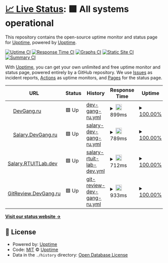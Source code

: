 # [📈 Live Status](https://demo.upptime.js.org): <!--live status--> **🟩 All systems operational**

This repository contains the open-source uptime monitor and status page for [Upptime](https://upptime.js.org), powered by [Upptime](https://github.com/upptime/upptime).

[![Uptime CI](https://github.com/AlexGeniusMan/upptime/workflows/Uptime%20CI/badge.svg)](https://github.com/AlexGeniusMan/upptime/actions?query=workflow%3A%22Uptime+CI%22)
[![Response Time CI](https://github.com/AlexGeniusMan/upptime/workflows/Response%20Time%20CI/badge.svg)](https://github.com/AlexGeniusMan/upptime/actions?query=workflow%3A%22Response+Time+CI%22)
[![Graphs CI](https://github.com/AlexGeniusMan/upptime/workflows/Graphs%20CI/badge.svg)](https://github.com/AlexGeniusMan/upptime/actions?query=workflow%3A%22Graphs+CI%22)
[![Static Site CI](https://github.com/AlexGeniusMan/upptime/workflows/Static%20Site%20CI/badge.svg)](https://github.com/AlexGeniusMan/upptime/actions?query=workflow%3A%22Static+Site+CI%22)
[![Summary CI](https://github.com/AlexGeniusMan/upptime/workflows/Summary%20CI/badge.svg)](https://github.com/AlexGeniusMan/upptime/actions?query=workflow%3A%22Summary+CI%22)

With [Upptime](https://upptime.js.org), you can get your own unlimited and free uptime monitor and status page, powered entirely by a GitHub repository. We use [Issues](https://github.com/upptime/upptime/issues) as incident reports, [Actions](https://github.com/AlexGeniusMan/upptime/actions) as uptime monitors, and [Pages](https://demo.upptime.js.org) for the status page.

<!--start: status pages-->
<!-- This summary is generated by Upptime (https://github.com/upptime/upptime) -->
<!-- Do not edit this manually, your changes will be overwritten -->
<!-- prettier-ignore -->
| URL | Status | History | Response Time | Uptime |
| --- | ------ | ------- | ------------- | ------ |
| <img alt="" src="https://favicons.githubusercontent.com/devgang.ru" height="13"> [DevGang.ru](https://devgang.ru/) | 🟩 Up | [dev-gang-ru.yml](https://github.com/AlexGeniusMan/UPPTIME-BOT/commits/HEAD/history/dev-gang-ru.yml) | <details><summary><img alt="Response time graph" src="./graphs/dev-gang-ru/response-time-week.png" height="20"> 899ms</summary><br><a href="https://demo.upptime.js.org/history/dev-gang-ru"><img alt="Response time 899" src="https://img.shields.io/endpoint?url=https%3A%2F%2Fraw.githubusercontent.com%2FAlexGeniusMan%2FUPPTIME-BOT%2FHEAD%2Fapi%2Fdev-gang-ru%2Fresponse-time.json"></a><br><a href="https://demo.upptime.js.org/history/dev-gang-ru"><img alt="24-hour response time 899" src="https://img.shields.io/endpoint?url=https%3A%2F%2Fraw.githubusercontent.com%2FAlexGeniusMan%2FUPPTIME-BOT%2FHEAD%2Fapi%2Fdev-gang-ru%2Fresponse-time-day.json"></a><br><a href="https://demo.upptime.js.org/history/dev-gang-ru"><img alt="7-day response time 899" src="https://img.shields.io/endpoint?url=https%3A%2F%2Fraw.githubusercontent.com%2FAlexGeniusMan%2FUPPTIME-BOT%2FHEAD%2Fapi%2Fdev-gang-ru%2Fresponse-time-week.json"></a><br><a href="https://demo.upptime.js.org/history/dev-gang-ru"><img alt="30-day response time 899" src="https://img.shields.io/endpoint?url=https%3A%2F%2Fraw.githubusercontent.com%2FAlexGeniusMan%2FUPPTIME-BOT%2FHEAD%2Fapi%2Fdev-gang-ru%2Fresponse-time-month.json"></a><br><a href="https://demo.upptime.js.org/history/dev-gang-ru"><img alt="1-year response time 899" src="https://img.shields.io/endpoint?url=https%3A%2F%2Fraw.githubusercontent.com%2FAlexGeniusMan%2FUPPTIME-BOT%2FHEAD%2Fapi%2Fdev-gang-ru%2Fresponse-time-year.json"></a></details> | <details><summary><a href="https://demo.upptime.js.org/history/dev-gang-ru">100.00%</a></summary><a href="https://demo.upptime.js.org/history/dev-gang-ru"><img alt="All-time uptime 100.00%" src="https://img.shields.io/endpoint?url=https%3A%2F%2Fraw.githubusercontent.com%2FAlexGeniusMan%2FUPPTIME-BOT%2FHEAD%2Fapi%2Fdev-gang-ru%2Fuptime.json"></a><br><a href="https://demo.upptime.js.org/history/dev-gang-ru"><img alt="24-hour uptime 100.00%" src="https://img.shields.io/endpoint?url=https%3A%2F%2Fraw.githubusercontent.com%2FAlexGeniusMan%2FUPPTIME-BOT%2FHEAD%2Fapi%2Fdev-gang-ru%2Fuptime-day.json"></a><br><a href="https://demo.upptime.js.org/history/dev-gang-ru"><img alt="7-day uptime 100.00%" src="https://img.shields.io/endpoint?url=https%3A%2F%2Fraw.githubusercontent.com%2FAlexGeniusMan%2FUPPTIME-BOT%2FHEAD%2Fapi%2Fdev-gang-ru%2Fuptime-week.json"></a><br><a href="https://demo.upptime.js.org/history/dev-gang-ru"><img alt="30-day uptime 100.00%" src="https://img.shields.io/endpoint?url=https%3A%2F%2Fraw.githubusercontent.com%2FAlexGeniusMan%2FUPPTIME-BOT%2FHEAD%2Fapi%2Fdev-gang-ru%2Fuptime-month.json"></a><br><a href="https://demo.upptime.js.org/history/dev-gang-ru"><img alt="1-year uptime 100.00%" src="https://img.shields.io/endpoint?url=https%3A%2F%2Fraw.githubusercontent.com%2FAlexGeniusMan%2FUPPTIME-BOT%2FHEAD%2Fapi%2Fdev-gang-ru%2Fuptime-year.json"></a></details>
| <img alt="" src="https://favicons.githubusercontent.com/salary.devgang.ru" height="13"> [Salary.DevGang.ru](https://salary.devgang.ru/) | 🟩 Up | [salary-dev-gang-ru.yml](https://github.com/AlexGeniusMan/UPPTIME-BOT/commits/HEAD/history/salary-dev-gang-ru.yml) | <details><summary><img alt="Response time graph" src="./graphs/salary-dev-gang-ru/response-time-week.png" height="20"> 789ms</summary><br><a href="https://demo.upptime.js.org/history/salary-dev-gang-ru"><img alt="Response time 789" src="https://img.shields.io/endpoint?url=https%3A%2F%2Fraw.githubusercontent.com%2FAlexGeniusMan%2FUPPTIME-BOT%2FHEAD%2Fapi%2Fsalary-dev-gang-ru%2Fresponse-time.json"></a><br><a href="https://demo.upptime.js.org/history/salary-dev-gang-ru"><img alt="24-hour response time 789" src="https://img.shields.io/endpoint?url=https%3A%2F%2Fraw.githubusercontent.com%2FAlexGeniusMan%2FUPPTIME-BOT%2FHEAD%2Fapi%2Fsalary-dev-gang-ru%2Fresponse-time-day.json"></a><br><a href="https://demo.upptime.js.org/history/salary-dev-gang-ru"><img alt="7-day response time 789" src="https://img.shields.io/endpoint?url=https%3A%2F%2Fraw.githubusercontent.com%2FAlexGeniusMan%2FUPPTIME-BOT%2FHEAD%2Fapi%2Fsalary-dev-gang-ru%2Fresponse-time-week.json"></a><br><a href="https://demo.upptime.js.org/history/salary-dev-gang-ru"><img alt="30-day response time 789" src="https://img.shields.io/endpoint?url=https%3A%2F%2Fraw.githubusercontent.com%2FAlexGeniusMan%2FUPPTIME-BOT%2FHEAD%2Fapi%2Fsalary-dev-gang-ru%2Fresponse-time-month.json"></a><br><a href="https://demo.upptime.js.org/history/salary-dev-gang-ru"><img alt="1-year response time 789" src="https://img.shields.io/endpoint?url=https%3A%2F%2Fraw.githubusercontent.com%2FAlexGeniusMan%2FUPPTIME-BOT%2FHEAD%2Fapi%2Fsalary-dev-gang-ru%2Fresponse-time-year.json"></a></details> | <details><summary><a href="https://demo.upptime.js.org/history/salary-dev-gang-ru">100.00%</a></summary><a href="https://demo.upptime.js.org/history/salary-dev-gang-ru"><img alt="All-time uptime 100.00%" src="https://img.shields.io/endpoint?url=https%3A%2F%2Fraw.githubusercontent.com%2FAlexGeniusMan%2FUPPTIME-BOT%2FHEAD%2Fapi%2Fsalary-dev-gang-ru%2Fuptime.json"></a><br><a href="https://demo.upptime.js.org/history/salary-dev-gang-ru"><img alt="24-hour uptime 100.00%" src="https://img.shields.io/endpoint?url=https%3A%2F%2Fraw.githubusercontent.com%2FAlexGeniusMan%2FUPPTIME-BOT%2FHEAD%2Fapi%2Fsalary-dev-gang-ru%2Fuptime-day.json"></a><br><a href="https://demo.upptime.js.org/history/salary-dev-gang-ru"><img alt="7-day uptime 100.00%" src="https://img.shields.io/endpoint?url=https%3A%2F%2Fraw.githubusercontent.com%2FAlexGeniusMan%2FUPPTIME-BOT%2FHEAD%2Fapi%2Fsalary-dev-gang-ru%2Fuptime-week.json"></a><br><a href="https://demo.upptime.js.org/history/salary-dev-gang-ru"><img alt="30-day uptime 100.00%" src="https://img.shields.io/endpoint?url=https%3A%2F%2Fraw.githubusercontent.com%2FAlexGeniusMan%2FUPPTIME-BOT%2FHEAD%2Fapi%2Fsalary-dev-gang-ru%2Fuptime-month.json"></a><br><a href="https://demo.upptime.js.org/history/salary-dev-gang-ru"><img alt="1-year uptime 100.00%" src="https://img.shields.io/endpoint?url=https%3A%2F%2Fraw.githubusercontent.com%2FAlexGeniusMan%2FUPPTIME-BOT%2FHEAD%2Fapi%2Fsalary-dev-gang-ru%2Fuptime-year.json"></a></details>
| <img alt="" src="https://favicons.githubusercontent.com/salary.rtuitlab.dev" height="13"> [Salary.RTUITLab.dev](https://salary.rtuitlab.dev/) | 🟩 Up | [salary-rtuit-lab-dev.yml](https://github.com/AlexGeniusMan/UPPTIME-BOT/commits/HEAD/history/salary-rtuit-lab-dev.yml) | <details><summary><img alt="Response time graph" src="./graphs/salary-rtuit-lab-dev/response-time-week.png" height="20"> 712ms</summary><br><a href="https://demo.upptime.js.org/history/salary-rtuit-lab-dev"><img alt="Response time 712" src="https://img.shields.io/endpoint?url=https%3A%2F%2Fraw.githubusercontent.com%2FAlexGeniusMan%2FUPPTIME-BOT%2FHEAD%2Fapi%2Fsalary-rtuit-lab-dev%2Fresponse-time.json"></a><br><a href="https://demo.upptime.js.org/history/salary-rtuit-lab-dev"><img alt="24-hour response time 712" src="https://img.shields.io/endpoint?url=https%3A%2F%2Fraw.githubusercontent.com%2FAlexGeniusMan%2FUPPTIME-BOT%2FHEAD%2Fapi%2Fsalary-rtuit-lab-dev%2Fresponse-time-day.json"></a><br><a href="https://demo.upptime.js.org/history/salary-rtuit-lab-dev"><img alt="7-day response time 712" src="https://img.shields.io/endpoint?url=https%3A%2F%2Fraw.githubusercontent.com%2FAlexGeniusMan%2FUPPTIME-BOT%2FHEAD%2Fapi%2Fsalary-rtuit-lab-dev%2Fresponse-time-week.json"></a><br><a href="https://demo.upptime.js.org/history/salary-rtuit-lab-dev"><img alt="30-day response time 712" src="https://img.shields.io/endpoint?url=https%3A%2F%2Fraw.githubusercontent.com%2FAlexGeniusMan%2FUPPTIME-BOT%2FHEAD%2Fapi%2Fsalary-rtuit-lab-dev%2Fresponse-time-month.json"></a><br><a href="https://demo.upptime.js.org/history/salary-rtuit-lab-dev"><img alt="1-year response time 712" src="https://img.shields.io/endpoint?url=https%3A%2F%2Fraw.githubusercontent.com%2FAlexGeniusMan%2FUPPTIME-BOT%2FHEAD%2Fapi%2Fsalary-rtuit-lab-dev%2Fresponse-time-year.json"></a></details> | <details><summary><a href="https://demo.upptime.js.org/history/salary-rtuit-lab-dev">100.00%</a></summary><a href="https://demo.upptime.js.org/history/salary-rtuit-lab-dev"><img alt="All-time uptime 100.00%" src="https://img.shields.io/endpoint?url=https%3A%2F%2Fraw.githubusercontent.com%2FAlexGeniusMan%2FUPPTIME-BOT%2FHEAD%2Fapi%2Fsalary-rtuit-lab-dev%2Fuptime.json"></a><br><a href="https://demo.upptime.js.org/history/salary-rtuit-lab-dev"><img alt="24-hour uptime 100.00%" src="https://img.shields.io/endpoint?url=https%3A%2F%2Fraw.githubusercontent.com%2FAlexGeniusMan%2FUPPTIME-BOT%2FHEAD%2Fapi%2Fsalary-rtuit-lab-dev%2Fuptime-day.json"></a><br><a href="https://demo.upptime.js.org/history/salary-rtuit-lab-dev"><img alt="7-day uptime 100.00%" src="https://img.shields.io/endpoint?url=https%3A%2F%2Fraw.githubusercontent.com%2FAlexGeniusMan%2FUPPTIME-BOT%2FHEAD%2Fapi%2Fsalary-rtuit-lab-dev%2Fuptime-week.json"></a><br><a href="https://demo.upptime.js.org/history/salary-rtuit-lab-dev"><img alt="30-day uptime 100.00%" src="https://img.shields.io/endpoint?url=https%3A%2F%2Fraw.githubusercontent.com%2FAlexGeniusMan%2FUPPTIME-BOT%2FHEAD%2Fapi%2Fsalary-rtuit-lab-dev%2Fuptime-month.json"></a><br><a href="https://demo.upptime.js.org/history/salary-rtuit-lab-dev"><img alt="1-year uptime 100.00%" src="https://img.shields.io/endpoint?url=https%3A%2F%2Fraw.githubusercontent.com%2FAlexGeniusMan%2FUPPTIME-BOT%2FHEAD%2Fapi%2Fsalary-rtuit-lab-dev%2Fuptime-year.json"></a></details>
| <img alt="" src="https://favicons.githubusercontent.com/git-review.devgang.ru" height="13"> [GitReview.DevGang.ru](https://git-review.devgang.ru/) | 🟩 Up | [git-review-dev-gang-ru.yml](https://github.com/AlexGeniusMan/UPPTIME-BOT/commits/HEAD/history/git-review-dev-gang-ru.yml) | <details><summary><img alt="Response time graph" src="./graphs/git-review-dev-gang-ru/response-time-week.png" height="20"> 933ms</summary><br><a href="https://demo.upptime.js.org/history/git-review-dev-gang-ru"><img alt="Response time 933" src="https://img.shields.io/endpoint?url=https%3A%2F%2Fraw.githubusercontent.com%2FAlexGeniusMan%2FUPPTIME-BOT%2FHEAD%2Fapi%2Fgit-review-dev-gang-ru%2Fresponse-time.json"></a><br><a href="https://demo.upptime.js.org/history/git-review-dev-gang-ru"><img alt="24-hour response time 933" src="https://img.shields.io/endpoint?url=https%3A%2F%2Fraw.githubusercontent.com%2FAlexGeniusMan%2FUPPTIME-BOT%2FHEAD%2Fapi%2Fgit-review-dev-gang-ru%2Fresponse-time-day.json"></a><br><a href="https://demo.upptime.js.org/history/git-review-dev-gang-ru"><img alt="7-day response time 933" src="https://img.shields.io/endpoint?url=https%3A%2F%2Fraw.githubusercontent.com%2FAlexGeniusMan%2FUPPTIME-BOT%2FHEAD%2Fapi%2Fgit-review-dev-gang-ru%2Fresponse-time-week.json"></a><br><a href="https://demo.upptime.js.org/history/git-review-dev-gang-ru"><img alt="30-day response time 933" src="https://img.shields.io/endpoint?url=https%3A%2F%2Fraw.githubusercontent.com%2FAlexGeniusMan%2FUPPTIME-BOT%2FHEAD%2Fapi%2Fgit-review-dev-gang-ru%2Fresponse-time-month.json"></a><br><a href="https://demo.upptime.js.org/history/git-review-dev-gang-ru"><img alt="1-year response time 933" src="https://img.shields.io/endpoint?url=https%3A%2F%2Fraw.githubusercontent.com%2FAlexGeniusMan%2FUPPTIME-BOT%2FHEAD%2Fapi%2Fgit-review-dev-gang-ru%2Fresponse-time-year.json"></a></details> | <details><summary><a href="https://demo.upptime.js.org/history/git-review-dev-gang-ru">100.00%</a></summary><a href="https://demo.upptime.js.org/history/git-review-dev-gang-ru"><img alt="All-time uptime 100.00%" src="https://img.shields.io/endpoint?url=https%3A%2F%2Fraw.githubusercontent.com%2FAlexGeniusMan%2FUPPTIME-BOT%2FHEAD%2Fapi%2Fgit-review-dev-gang-ru%2Fuptime.json"></a><br><a href="https://demo.upptime.js.org/history/git-review-dev-gang-ru"><img alt="24-hour uptime 100.00%" src="https://img.shields.io/endpoint?url=https%3A%2F%2Fraw.githubusercontent.com%2FAlexGeniusMan%2FUPPTIME-BOT%2FHEAD%2Fapi%2Fgit-review-dev-gang-ru%2Fuptime-day.json"></a><br><a href="https://demo.upptime.js.org/history/git-review-dev-gang-ru"><img alt="7-day uptime 100.00%" src="https://img.shields.io/endpoint?url=https%3A%2F%2Fraw.githubusercontent.com%2FAlexGeniusMan%2FUPPTIME-BOT%2FHEAD%2Fapi%2Fgit-review-dev-gang-ru%2Fuptime-week.json"></a><br><a href="https://demo.upptime.js.org/history/git-review-dev-gang-ru"><img alt="30-day uptime 100.00%" src="https://img.shields.io/endpoint?url=https%3A%2F%2Fraw.githubusercontent.com%2FAlexGeniusMan%2FUPPTIME-BOT%2FHEAD%2Fapi%2Fgit-review-dev-gang-ru%2Fuptime-month.json"></a><br><a href="https://demo.upptime.js.org/history/git-review-dev-gang-ru"><img alt="1-year uptime 100.00%" src="https://img.shields.io/endpoint?url=https%3A%2F%2Fraw.githubusercontent.com%2FAlexGeniusMan%2FUPPTIME-BOT%2FHEAD%2Fapi%2Fgit-review-dev-gang-ru%2Fuptime-year.json"></a></details>

<!--end: status pages-->

[**Visit our status website →**](https://demo.upptime.js.org)

## 📄 License

- Powered by: [Upptime](https://github.com/upptime/upptime)
- Code: [MIT](./LICENSE) © [Upptime](https://upptime.js.org)
- Data in the `./history` directory: [Open Database License](https://opendatacommons.org/licenses/odbl/1-0/)
